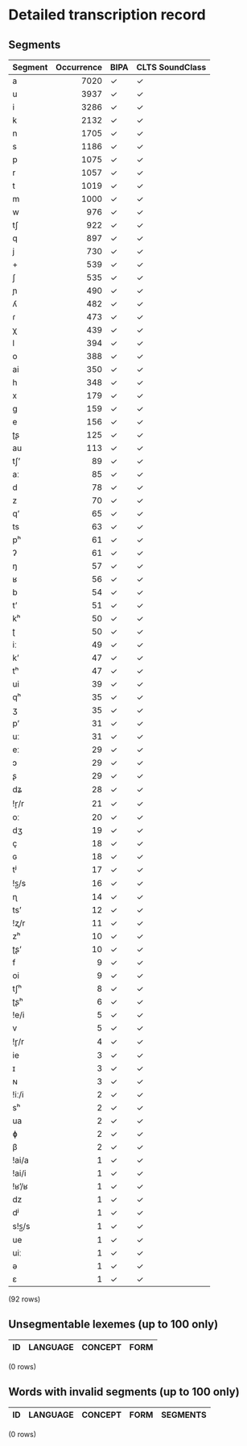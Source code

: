 
# Detailed transcription record

## Segments

| Segment | Occurrence | BIPA | CLTS SoundClass |
|:----------|-------------:|:-------|:------------------|
| a | 7020 | ✓ | ✓ |
| u | 3937 | ✓ | ✓ |
| i | 3286 | ✓ | ✓ |
| k | 2132 | ✓ | ✓ |
| n | 1705 | ✓ | ✓ |
| s | 1186 | ✓ | ✓ |
| p | 1075 | ✓ | ✓ |
| r | 1057 | ✓ | ✓ |
| t | 1019 | ✓ | ✓ |
| m | 1000 | ✓ | ✓ |
| w | 976 | ✓ | ✓ |
| tʃ | 922 | ✓ | ✓ |
| q | 897 | ✓ | ✓ |
| j | 730 | ✓ | ✓ |
| + | 539 | ✓ | ✓ |
| ʃ | 535 | ✓ | ✓ |
| ɲ | 490 | ✓ | ✓ |
| ʎ | 482 | ✓ | ✓ |
| ɾ | 473 | ✓ | ✓ |
| χ | 439 | ✓ | ✓ |
| l | 394 | ✓ | ✓ |
| o | 388 | ✓ | ✓ |
| ai | 350 | ✓ | ✓ |
| h | 348 | ✓ | ✓ |
| x | 179 | ✓ | ✓ |
| g | 159 | ✓ | ✓ |
| e | 156 | ✓ | ✓ |
| ʈʂ | 125 | ✓ | ✓ |
| au | 113 | ✓ | ✓ |
| tʃʼ | 89 | ✓ | ✓ |
| aː | 85 | ✓ | ✓ |
| d | 78 | ✓ | ✓ |
| z | 70 | ✓ | ✓ |
| qʼ | 65 | ✓ | ✓ |
| ts | 63 | ✓ | ✓ |
| pʰ | 61 | ✓ | ✓ |
| ʔ | 61 | ✓ | ✓ |
| ŋ | 57 | ✓ | ✓ |
| ʁ | 56 | ✓ | ✓ |
| b | 54 | ✓ | ✓ |
| tʼ | 51 | ✓ | ✓ |
| kʰ | 50 | ✓ | ✓ |
| ʈ | 50 | ✓ | ✓ |
| iː | 49 | ✓ | ✓ |
| kʼ | 47 | ✓ | ✓ |
| tʰ | 47 | ✓ | ✓ |
| ui | 39 | ✓ | ✓ |
| qʰ | 35 | ✓ | ✓ |
| ʒ | 35 | ✓ | ✓ |
| pʼ | 31 | ✓ | ✓ |
| uː | 31 | ✓ | ✓ |
| eː | 29 | ✓ | ✓ |
| ɔ | 29 | ✓ | ✓ |
| ʂ | 29 | ✓ | ✓ |
| dʑ | 28 | ✓ | ✓ |
| !r̝/r | 21 | ✓ | ✓ |
| oː | 20 | ✓ | ✓ |
| dʒ | 19 | ✓ | ✓ |
| ç | 18 | ✓ | ✓ |
| ɢ | 18 | ✓ | ✓ |
| tʲ | 17 | ✓ | ✓ |
| !s̺/s | 16 | ✓ | ✓ |
| ɳ | 14 | ✓ | ✓ |
| tsʼ | 12 | ✓ | ✓ |
| !ʐ/r | 11 | ✓ | ✓ |
| zʰ | 10 | ✓ | ✓ |
| ʈʂʼ | 10 | ✓ | ✓ |
| f | 9 | ✓ | ✓ |
| oi | 9 | ✓ | ✓ |
| tʃʰ | 8 | ✓ | ✓ |
| ʈʂʰ | 6 | ✓ | ✓ |
| !e/i | 5 | ✓ | ✓ |
| v | 5 | ✓ | ✓ |
| !r̥/r | 4 | ✓ | ✓ |
| ie | 3 | ✓ | ✓ |
| ɪ | 3 | ✓ | ✓ |
| ɴ | 3 | ✓ | ✓ |
| !iː/i | 2 | ✓ | ✓ |
| sʰ | 2 | ✓ | ✓ |
| ua | 2 | ✓ | ✓ |
| ɸ | 2 | ✓ | ✓ |
| β | 2 | ✓ | ✓ |
| !ai/a | 1 | ✓ | ✓ |
| !ai/i | 1 | ✓ | ✓ |
| !ʁʼ/ʁ | 1 | ✓ | ✓ |
| dz | 1 | ✓ | ✓ |
| dʲ | 1 | ✓ | ✓ |
| s!s̺/s | 1 | ✓ | ✓ |
| ue | 1 | ✓ | ✓ |
| uiː | 1 | ✓ | ✓ |
| ə | 1 | ✓ | ✓ |
| ɛ | 1 | ✓ | ✓ |

(92 rows)



## Unsegmentable lexemes (up to 100 only)

| ID | LANGUAGE | CONCEPT | FORM |
|------|------------|-----------|--------|

(0 rows)



## Words with invalid segments (up to 100 only)

| ID | LANGUAGE | CONCEPT | FORM | SEGMENTS |
|------|------------|-----------|--------|------------|

(0 rows)


